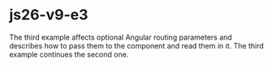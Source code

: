 # js26-v9-e3
The third example affects optional Angular routing parameters and describes how to pass them to the component and read them in it.
The third example continues the second one.
